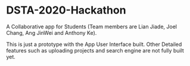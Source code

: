 # DSTA-2020-Hackathon
A Collaborative app for Students (Team members are Lian Jiade, Joel Chang, Ang JinWei and Anthony Ke). 

This is just a prototype with the App User Interface built. Other Detailed features such as uploading projects and search engine are not fully built yet.
